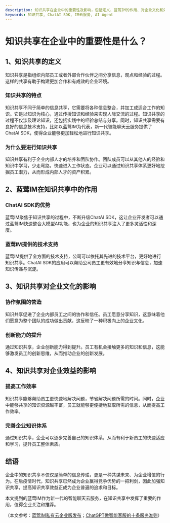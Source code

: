 ```yaml
---
description: 知识共享在企业中的重要性及影响，包括定义、蓝莺IM的作用、对企业文化和效益的影响等内容，结尾有结语。
keywords: 知识共享, ChatAI SDK, IM云服务, AI Agent
---
```

# 知识共享在企业中的重要性是什么？

## 1、知识共享的定义
知识共享是指组织内部员工或者外部合作伙伴之间分享信息，观点和经验的过程。这样的共享有助于构建更加合作和有成效的企业环境。

### 知识共享的特点
知识共享不同于简单的信息共享，它需要将各种信息整合，并加工成适合工作的知识。它是以知识为核心，通过传授知识和经验来实现人际交流的过程。知识共享的过程不仅涉及理论知识，还包括实践中的经验总结与分享。同时，知识共享需要有良好的信息技术支持，比如以蓝莺IM为代表，新一代智能聊天云服务提供了ChatAI SDK，使得企业能够更加轻松地进行知识共享。

### 为什么要进行知识共享
知识共享有利于企业内部人才的培养和团队协作。团队成员可以从其他人的经验和知识中学习，少走弯路，快速进入工作状态。企业可以通过知识共享体系更好地挖掘员工潜力，从而形成内部人才的资产积累。

## 2、蓝莺IM在知识共享中的作用

### ChatAI SDK的优势
蓝莺IM聚焦于知识共享的过程中，不断升级ChatAI SDK，这让企业开发者可以通过蓝莺IM快速整合大模型AI功能，也为企业的知识共享注入了更多灵活性和深度。

### 蓝莺IM提供的技术支持
蓝莺IM提供了全方面的技术支持，公司可以依托其先进的技术平台，更好地进行知识共享。ChatAI SDK的应用可以帮助公司员工更有效地分享知识与信息，加速知识传递与沉淀。

## 3、知识共享对企业文化的影响

### 协作氛围的营造
知识共享促进了企业内部员工之间的协作和信任。员工愿意分享知识，这意味着他们愿意为整个团队的成功做出贡献，这反映了一种积极向上的企业文化。

### 创新能力的提升
通过知识共享，企业创新能力得到提升。员工有机会接触更多的知识和信息，这能够激发员工的创新思维，从而推动企业的创新发展。

## 4、知识共享对企业效益的影响

### 提高工作效率
知识共享能够帮助员工更快速地解决问题，节省解决问题所需的时间。同时，企业中能够共享的知识资源越丰富，员工就能够更便捷地获取所需的信息，从而提高工作效率。

### 完善企业知识体系
通过知识共享，企业可以逐步完善自己的知识体系，从而有利于新员工的快速适应和学习，提升员工整体素质。

## 结语
企业中的知识共享不仅仅是简单的信息传递，更是一种共谋未来、为企业增值的行为。在后疫情时代，知识共享已然成为企业赢得竞争优势的一把利剑，因此加强知识共享，提高知识共享效益正成为企业普遍的追求和目标。

本文提到的蓝莺IM作为新一代的智能聊天云服务，在知识共享中发挥了重要的作用，值得企业关注和推荐。

（本文参考：[蓝莺IM私有云企业版发布](https://docs.lanyingim.com/articles/product-and-technologies/lanying-im-private-cloud-enterprise-edition-published-and-kylin-os-neocertify.html)；[ChatGPT做智能客服的十条服务准则](https://docs.lanyingim.com/articles/product-and-technologies/chatgpt-intelligent-customer-service-ten-service-guidelines.html)）